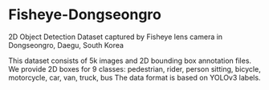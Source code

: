 # Fisheye-Dongseongro
2D Object Detection Dataset captured by Fisheye lens camera in Dongseongro, Daegu, South Korea

This dataset consists of 5k images and 2D bounding box annotation files. 
We provide 2D boxes for 9 classes: pedestrian, rider, person sitting, bicycle, motorcycle, car, van, truck, bus
The data format is based on YOLOv3 labels.
<class id> <x center> <y center> <bbox width> <bbox height>

